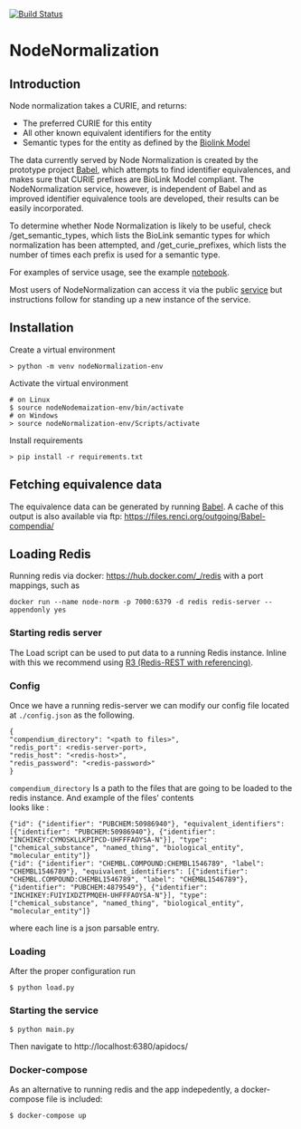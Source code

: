 [![Build Status](https://travis-ci.com/TranslatorIIPrototypes/NodeNormalization.svg?branch=master)](https://travis-ci.com/TranslatorIIPrototypes/NodeNormalization)

# NodeNormalization

## Introduction

Node normalization takes a CURIE, and returns:

* The preferred CURIE for this entity
* All other known equivalent identifiers for the entity
* Semantic types for the entity as defined by the [Biolink Model](https://biolink.github.io/biolink-model/)

The data currently served by Node Normalization is created by the prototype project
[Babel](https://github.com/TranslatorSRI/Babel), which attempts to find identifier equivalences,
and makes sure that CURIE prefixes are BioLink Model compliant.  The NodeNormalization service, however,
is independent of Babel and as improved identifier equivalence tools are developed, their results
can be easily incorporated.

To determine whether Node Normalization is likely to be useful, check /get_semantic_types, which lists the BioLink
semantic types for which normalization has been attempted, and /get_curie_prefixes,
which lists the number of times each prefix is used for a semantic type.

For examples of service usage, see the example [notebook](documentation/NodeNormalization.ipynb).

Most users of NodeNormalization can access it via the public
[service](https://nodenormalization-sri.renci.org/apidocs) but instructions follow
for standing up a new instance of the service.

## Installation

Create a virtual environment

    > python -m venv nodeNormalization-env

Activate the virtual environment

    # on Linux
    $ source nodeNodemaization-env/bin/activate
    # on Windows
    > source nodeNormalization-env/Scripts/activate 

Install requirements 

    > pip install -r requirements.txt

## Fetching equivalence data

The equivalence data can be generated by running [Babel](https://github.com/TranslatorSRI/Babel).
A cache of this output is also available via ftp: 
https://files.renci.org/outgoing/Babel-compendia/

## Loading Redis

Running redis via docker: https://hub.docker.com/_/redis with a port mappings, such as

    docker run --name node-norm -p 7000:6379 -d redis redis-server --appendonly yes


### Starting redis server 
The Load script can be used to put data to a running Redis instance. Inline with this we recommend using 
[R3 (Redis-REST with referencing)](https://github.com/TranslatorSRI/r3). 
### Config
Once we have a running
redis-server we can modify our config file located at `./config.json` as the following.

    {
    "compendium_directory": "<path to files>",
    "redis_port": <redis-server-port>,
    "redis_host": "<redis-host>",
    "redis_password": "<redis-password>"
    }   

`compendium_directory` Is a path to the files that are going to be loaded to the  redis instance. And example of the files' contents  
looks like :

    {"id": {"identifier": "PUBCHEM:50986940"}, "equivalent_identifiers": [{"identifier": "PUBCHEM:50986940"}, {"identifier": "INCHIKEY:CYMOSKLLKPIPCD-UHFFFAOYSA-N"}], "type": ["chemical_substance", "named_thing", "biological_entity", "molecular_entity"]}
    {"id": {"identifier": "CHEMBL.COMPOUND:CHEMBL1546789", "label": "CHEMBL1546789"}, "equivalent_identifiers": [{"identifier": "CHEMBL.COMPOUND:CHEMBL1546789", "label": "CHEMBL1546789"}, {"identifier": "PUBCHEM:4879549"}, {"identifier": "INCHIKEY:FUIYIXDZTPMQEH-UHFFFAOYSA-N"}], "type": ["chemical_substance", "named_thing", "biological_entity", "molecular_entity"]}

where each line is a json parsable entry. 

### Loading

After the proper configuration run
 
    $ python load.py
    

### Starting the service

    $ python main.py

Then navigate to http://localhost:6380/apidocs/


### Docker-compose

As an alternative to running redis and the app indepedently, a docker-compose file is included:

    $ docker-compose up